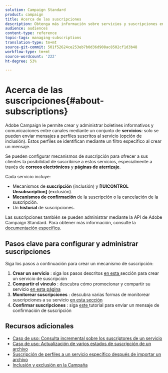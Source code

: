 ```yaml
---
solution: Campaign Standard
product: campaign
title: Acerca de las suscripciones
description: Obtenga más información sobre servicios y suscripciones en Campaign Standard.
audience: audiences
content-type: reference
topic-tags: managing-subscriptions
translation-type: tm+mt
source-git-commit: 501f52624ce253eb7b0d36d908ac8502cf1d3b48
workflow-type: tm+mt
source-wordcount: '222'
ht-degree: 53%

---
```



# Acerca de las suscripciones{#about-subscriptions}

Adobe Campaign le permite crear y administrar boletines informativos y comunicaciones entre canales mediante un conjunto de **servicios**: solo se pueden enviar mensajes a perfiles suscritos al servicio (opción de inclusión). Estos perfiles se identifican mediante un filtro específico al crear un mensaje.

Se pueden configurar mecanismos de suscripción para ofrecer a sus clientes la posibilidad de suscribirse a estos servicios, especialmente a través de **correos electrónicos** y **páginas de aterrizaje**.

Cada servicio incluye:

* Mecanismos de **suscripción** (inclusión) y **[!UICONTROL Unsubscription]** (exclusión).
* **Mecanismos de confirmación** de la suscripción o la cancelación de la suscripción.
* Un **historial** de suscripciones.

Las suscripciones también se pueden administrar mediante la API de Adobe Campaign Standard. Para obtener más información, consulte la [documentación específica](../../api/using/creating-a-service.md).

## Pasos clave para configurar y administrar suscripciones

Siga los pasos a continuación para crear un mecanismo de suscripción:

1. **Crear un servicio** : siga los pasos descritos  [en esta ](../../audiences/using/creating-a-service.md) sección para crear un servicio de suscripción
1. **Compartir el vínculo** : descubra cómo promocionar y compartir su servicio  [en esta página](../../audiences/using/promoting-a-service.md)
1. **Monitorear suscripciones** : descubra varias formas de monitorear suscripciones a su servicio  [en esta sección](../../audiences/using/monitoring-subscriptions.md)
1. **Confirmar suscripciones** : siga  [este ](../../audiences/using/confirming-subscription-to-a-service.md) tutorial para enviar un mensaje de confirmación de suscripción

## Recursos adicionales

* [Caso de uso: Consulta incremental sobre los suscriptores de un servicio](../../automating/using/incremental-query-on-subscribers.md)
* [Caso de uso: Actualización de varios estados de suscripción de un archivo](../../automating/using/updating-subscriptions-from-file.md)
* [Suscripción de perfiles a un servicio específico después de importar un archivo](../../automating/using/subscribing-profiles-from-file.md)
* [Inclusión y exclusión en la Campaña](../../audiences/using/about-opt-in-and-opt-out-in-campaign.md)

